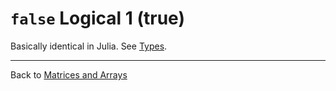 # `false` Logical 1 (true)

Basically identical in Julia. See [Types](https://docs.julialang.org/en/latest/manual/types/).

***

Back to [Matrices and Arrays](https://github.com/pbouffard/matlabtojulia/wiki/Language-Fundamentals#matrices-and-arrays)